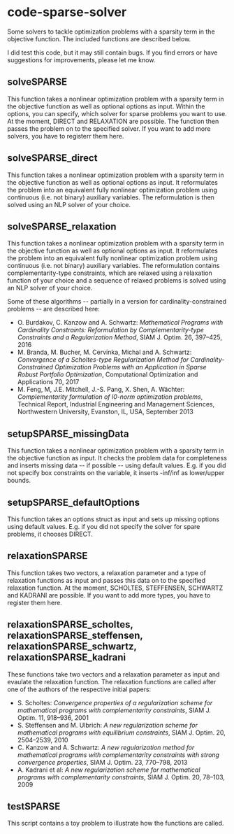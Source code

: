 # code-sparse-solver
Some solvers to tackle optimization problems with a sparsity term in the objective function. The included functions are described below.

I did test this code, but it may still contain bugs. If you find errors or have suggestions for improvements, please let me know.

## solveSPARSE

This function takes a nonlinear optimization problem with a sparsity term in the objective function as well as optional options as input. Within the options, you can specify, which solver for sparse problems you want to use. At the moment, DIRECT and RELAXATION are possible. The function then passes the problem on to the specified solver. If you want to add more solvers, you have to registerr them here.

## solveSPARSE_direct

This function takes a nonlinear optimization problem with a sparsity term in the objective function as well as optional options as input. It reformulates the problem into an equivalent fully nonlinear optimization problem using continuous (i.e. not binary) auxiliary variables. The reformulation is then solved using an NLP solver of your choice.

## solveSPARSE_relaxation

This function takes a nonlinear optimization problem with a sparsity term in the objective function as well as optional options as input. It reformulates the problem into an equivalent fully nonlinear optimization problem using continuous (i.e. not binary) auxiliary variables. The reformulation contains complementarity-type constraints, which are relaxed using a relaxation function of your choice and a sequence of relaxed problems is solved using an NLP solver of your choice.

Some of these algorithms -- partially in a version for cardinality-constrained problems -- are described here:
* O. Burdakov, C. Kanzow and A. Schwartz: *Mathematical Programs with Cardinality Constraints: Reformulation by Complementarity-type Constraints and a Regularization Method*, SIAM J. Optim. 26, 397–425, 2016
* M. Branda, M. Bucher, M. Cervinka, Michal and A. Schwartz: *Convergence of a Scholtes-type Regularization Method for Cardinality-Constrained Optimization Problems with an Application in Sparse Robust Portfolio Optimization*, Computational Optimization and Applications 70, 2017
* M. Feng, M, J.E. Mitchell, J.-S. Pang, X. Shen, A. Wächter: *Complementarity formulation of l0-norm optimization problems*, Technical Report, Industrial Engineering and Management Sciences, Northwestern University, Evanston, IL, USA, September 2013

## setupSPARSE_missingData

This function takes a nonlinear optimization problem with a sparsity term in the objective function as input. It checks the problem data for completeness and inserts missing data -- if possible -- using default values. E.g. if you did not specify box constraints on the variable, it inserts -inf/inf as lower/upper bounds.

## setupSPARSE_defaultOptions

This function takes an options struct as input and sets up missing options using default values. E.g. if you did not specify the solver for spare problems, it chooses DIRECT.

## relaxationSPARSE

This function takes two vectors, a relaxation parameter and a type of relaxation functions as input and passes this data on to the specified relaxation function. At the moment, SCHOLTES, STEFFENSEN, SCHWARTZ and KADRANI are possible. If you want to add more types, you have to register them here.

## relaxationSPARSE_scholtes, relaxationSPARSE_steffensen, relaxationSPARSE_schwartz, relaxationSPARSE_kadrani

These functions take two vectors and a relaxation parameter as input and evaulate the relaxation function. The relaxation functions are called after one of the authors of the respective initial papers:
* S. Scholtes: *Convergence properties of a regularization scheme for mathematical programs with complementarity constraints*, SIAM J. Optim. 11, 918–936, 2001
* S. Steffensen and M. Ulbrich: *A new regularization scheme for mathematical programs with equilibrium constraints*, SIAM J. Optim. 20, 2504–2539, 2010
* C. Kanzow and A. Schwartz: *A new regularization method for mathematical programs with complementarity constraints with strong convergence properties*, SIAM J. Optim. 23, 770–798, 2013
* A. Kadrani et al: *A new regularization scheme for mathematical programs with complementarity constraints*, SIAM J. Optim. 20, 78–103, 2009

## testSPARSE

This script contains a toy problem to illustrate how the functions are called.
